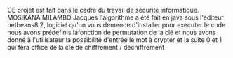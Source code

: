 CE projet est fait dans le cadre du travail de sécurité informatique.
MOSIKANA MILAMBO Jacques
l'algorithme a été fait en java sous l'editeur netbeans8.2, logiciel qu'on vous demende d'installer pour executer le code
nous avons prédefinis lafonction de permutation de la clé et nous avons donné à l'utilisateur la possibilité d'entrée le mot à crypter et la suite 0 et 1 qui fera office de la clé de chiffrement / déchiffrement 